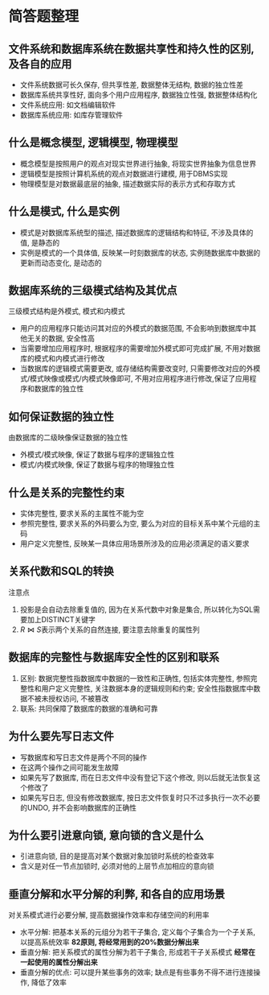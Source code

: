 # 简答题整理
## 文件系统和数据库系统在数据共享性和持久性的区别, 及各自的应用
- 文件系统数据可长久保存, 但共享性差, 数据整体无结构, 数据的独立性差
- 数据库系统共享性好, 面向多个用户应用程序, 数据独立性强, 数据整体结构化
- 文件系统应用: 如文档编辑软件
- 数据库系统应用: 如库存管理软件

## 什么是概念模型, 逻辑模型, 物理模型
- 概念模型是按照用户的观点对现实世界进行抽象, 将现实世界抽象为信息世界
- 逻辑模型是按照计算机系统的观点对数据进行建模, 用于DBMS实现
- 物理模型是对数据最底层的抽象, 描述数据实际的表示方式和存取方式


## 什么是模式, 什么是实例
- 模式是对数据库系统型的描述, 描述数据库的逻辑结构和特征, 不涉及具体的值, 是静态的
- 实例是模式的一个具体值, 反映某一时刻数据库的状态, 实例随数据库中数据的更新而动态变化, 是动态的


## 数据库系统的三级模式结构及其优点
三级模式结构是外模式, 模式和内模式
- 用户的应用程序只能访问其对应的外模式的数据范围, 不会影响到数据库中其他无关的数据, 安全性高
- 当需要增加应用程序时, 根据程序的需要增加外模式即可完成扩展, 不用对数据库的模式和内模式进行修改
- 当数据库的逻辑模式需要更改, 或存储结构需要改变时, 只需要修改对应的外模式/模式映像或模式/内模式映像即可, 不用对应用程序进行修改,保证了应用程序和数据库的独立性

## 如何保证数据的独立性
由数据库的二级映像保证数据的独立性
- 外模式/模式映像, 保证了数据与程序的逻辑独立性
- 模式/内模式映像, 保证了数据与程序的物理独立性

## 什么是关系的完整性约束
- 实体完整性, 要求关系的主属性不能为空
- 参照完整性, 要求关系的外码要么为空, 要么为对应的目标关系中某个元组的主码
- 用户定义完整性, 反映某一具体应用场景所涉及的应用必须满足的语义要求

## 关系代数和SQL的转换
注意点
1. 投影是会自动去除重复值的, 因为在关系代数中对象是集合, 所以转化为SQL需要加上DISTINCT关键字
2. $R\Join S$表示两个关系的自然连接, 要注意去除重复的属性列


## 数据库的完整性与数据库安全性的区别和联系
1. 区别: 数据完整性指数据库中数据的一致性和正确性, 包括实体完整性, 参照完整性和用户定义完整性, 关注数据本身的逻辑规则和约束; 安全性指数据库中数据不被未授权访问, 不被篡改
2. 联系: 共同保障了数据库的数据的准确和可靠

## 为什么要先写日志文件
- 写数据库和写日志文件是两个不同的操作
- 在这两个操作之间可能发生故障
- 如果先写了数据库, 而在日志文件中没有登记下这个修改, 则以后就无法恢复这个修改了
- 如果先写日志, 但没有修改数据库, 按日志文件恢复时只不过多执行一次不必要的UNDO, 并不会影响数据库的正确性

## 为什么要引进意向锁, 意向锁的含义是什么
- 引进意向锁, 目的是提高对某个数据对象加锁时系统的检查效率
- 含义是对任一节点加锁时, 必须对他的上层节点加相应的意向锁


## 垂直分解和水平分解的利弊, 和各自的应用场景
对关系模式进行必要分解, 提高数据操作效率和存储空间的利用率
- 水平分解: 把基本关系的元组分为若干子集合, 定义每个子集合为一个子关系, 以提高系统效率 **82原则, 将经常用到的20%数据分解出来**
- 垂直分解: 把关系模式的属性分解为若干子集合, 形成若干子关系模式 **经常在一起使用的属性分解出来**
- 垂直分解的优点: 可以提升某些事务的效率; 缺点是有些事务不得不进行连接操作, 降低了效率